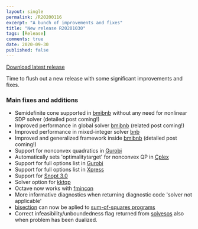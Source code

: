 ```yaml
---
layout: single
permalink: /R20200116
excerpt: "A bunch of improvements and fixes"
title: "New release R20201030"
tags: [Release]
comments: true
date: 2020-09-30
published: false
---
```


[Download latest release](/download)

Time to flush out a new release with some significant improvements and fixes.

### Main fixes and additions

* Semidefinite cone supported in [bmibnb](/solver/bmibnb/) without any need for nonlinear SDP solver (detailed post coming!)
* Improved performance in global solver [bmibnb](/solver/bmibnb/) (related post coming!)
* Improved performance in mixed-integer solver [bnb](/solver/bnb/)
* Improved and generalized framework inside [bmibnb](/solver/bmibnb/) (detailed post coming!)
* Support for nonconvex quadratics in [Gurobi](/solver/gurobi)
* Automatically sets 'optimalitytarget' for nonconvex QP in [Cplex](/solver/cplex)
* Support for full options list in [Gurobi](/solver/gurobi)
* Support for full options list in [Xpress](/solver/xpress)
* Support for [Snopt 3.0](/solver/snopt)
* Solver option for [kktqp](/solver/kktqp)
* Octave now works with [fmincon](/solver/fmincon)
* More informative diagnostics when returning diagnostic code 'solver not applicable'
* [bisection](/solver/bisection) can now be aplied to [sum-of-squares programs](/tutorial/sumofsquaresprogramming)
* Correct infeasibility/unboundedness flag returned from [solvesos](/commands/solvesos) also when problem has been dualized.













